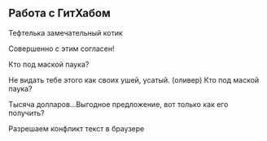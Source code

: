 ## Работа с ГитХабом

Тефтелька замечательный котик

Совершенно с этим согласен!

Кто под маской паука?

Не видать тебе этого как своих ушей, усатый. (оливер)
Кто под маской паука? 

Тысяча долларов...Выгодное предложение, вот только как его получить?

Разрешаем конфликт текст в браузере
